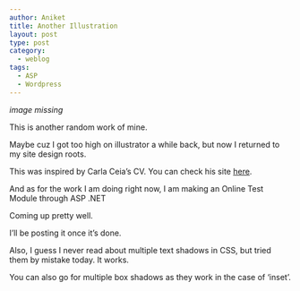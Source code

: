 ```yaml
---
author: Aniket
title: Another Illustration
layout: post
type: post
category:
  - weblog
tags:
  - ASP
  - Wordpress
---
```


_image missing_

This is another random work of mine.

Maybe cuz I got too high on illustrator a while back, but now I returned to my site design roots.

This was inspired by Carla Ceia’s CV. You can check his site [here][1].

And as for the work I am doing right now, I am making an Online Test Module through ASP .NET

Coming up pretty well.

I’ll be posting it once it’s done.

Also, I guess I never read about multiple text shadows in CSS, but tried them by mistake today. It works.

You can also go for multiple box shadows as they work in the case of ‘inset’.

 [1]: http://hauntedcathouse.org "Haunted Cathouse"